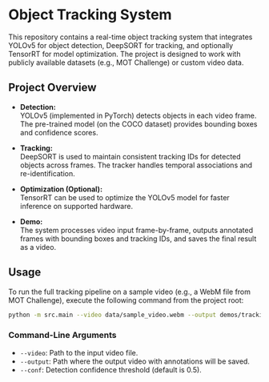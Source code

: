 # Object Tracking System

This repository contains a real-time object tracking system that integrates YOLOv5 for object detection, DeepSORT for tracking, and optionally TensorRT for model optimization. The project is designed to work with publicly available datasets (e.g., MOT Challenge) or custom video data.

## Project Overview

- **Detection:**  
  YOLOv5 (implemented in PyTorch) detects objects in each video frame. The pre-trained model (on the COCO dataset) provides bounding boxes and confidence scores.
  
- **Tracking:**  
  DeepSORT is used to maintain consistent tracking IDs for detected objects across frames. The tracker handles temporal associations and re-identification.
  
- **Optimization (Optional):**  
  TensorRT can be used to optimize the YOLOv5 model for faster inference on supported hardware.
  
- **Demo:**  
  The system processes video input frame-by-frame, outputs annotated frames with bounding boxes and tracking IDs, and saves the final result as a video.

## Usage

To run the full tracking pipeline on a sample video (e.g., a WebM file from MOT Challenge), execute the following command from the project root:

```bash
python -m src.main --video data/sample_video.webm --output demos/tracking_output.avi --conf 0.5
```

### Command-Line Arguments

- `--video`: Path to the input video file.
- `--output`: Path where the output video with annotations will be saved.
- `--conf`: Detection confidence threshold (default is 0.5).
